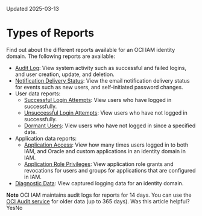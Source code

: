 Updated 2025-03-13
# Types of Reports
Find out about the different reports available for an OCI IAM identity domain.
The following reports are available:
  * [Audit Log](https://docs.oracle.com/en-us/iaas/Content/Identity/reports/audit-log.htm#audit-log-report "The audit log captures system activity such as successful and failed sign ins, user creation, update and deletion, and so on. Many event types are captured, and you can search for specific types of event, or by date."): View system activity such as successful and failed logins, and user creation, update, and deletion.
  * [Notification Delivery Status](https://docs.oracle.com/en-us/iaas/Content/Identity/reports/notifications.htm#notifications-report "The notification delivery status report shows details of notifications sent in an IAM identity domain."): View the email notification delivery status for events such as new users, and self-initiated password changes.
  * User data reports:
    * [Successful Login Attempts](https://docs.oracle.com/en-us/iaas/Content/Identity/reports/successful.htm#successful-report "The successful login attempts report shows users who have signed in to IAM successfully."): View users who have logged in successfully.
    * [Unsuccessful Login Attempts](https://docs.oracle.com/en-us/iaas/Content/Identity/reports/unsuccessful.htm#unsuccessful-report "The unsuccessful login attempts report shows users who haven't logged in to IAM successfully."): View users who have not logged in successfully.
    * [Dormant Users](https://docs.oracle.com/en-us/iaas/Content/Identity/reports/dormant.htm#dormant-report "The dormant users reports shows users who haven't signed in to IAM since a specified date."): View users who have not logged in since a specified date.
  * Application data reports:
    * [Application Access](https://docs.oracle.com/en-us/iaas/Content/Identity/reports/application-access.htm#app-access-report "The application access report shows how many times users signed in to both IAM, and Oracle and custom applications in an identity domain in IAM."): View how many times users logged in to both IAM, and Oracle and custom applications in an identity domain in IAM.
    * [Application Role Privileges](https://docs.oracle.com/en-us/iaas/Content/Identity/reports/application-role.htm#app-role-privileges-report "The application role privileges report shows application role grants and revokes for users and groups for applications that are configured in IAM."): View application role grants and revocations for users and groups for applications that are configured in IAM.
  * [Diagnostic Data](https://docs.oracle.com/en-us/iaas/Content/Identity/reports/diagnostic.htm#diagnostic-report "The diagnostic data report shows logging data captured in an IAM identity domain for diagnostic purposes."): View captured logging data for an identity domain.


**Note** OCI IAM maintains audit logs for reports for 14 days. You can use the [OCI Audit service](https://docs.oracle.com/iaas/Content/Audit/home.htm) for older data (up to 365 days).
Was this article helpful?
YesNo


